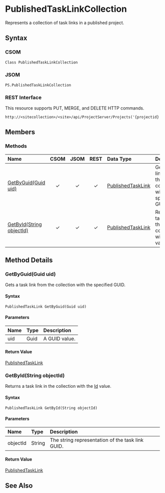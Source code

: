 [comment]: # (Name:PublishedTaskLinkCollection)
[comment]: # (Type:Object)
[comment]: # (Status:Incomplete)
[comment]: # (GeneratedDate:2016-12-13 02:07:22Z)

# PublishedTaskLinkCollection

Represents a collection of task links in a published project.



## Syntax

### CSOM

```C#
Class PublishedTaskLinkCollection 
```
### JSOM

```
PS.PublishedTaskLinkCollection
```
### REST Interface

This resource supports PUT, MERGE, and DELETE HTTP commands.

```
http://<sitecollection>/<site>/api/ProjectServer/Projects('{projectid}')/TaskLinks
```


## Members






### Methods

|**Name**|**CSOM**|**JSOM**|**REST**|**Data Type**|**Description**|
|:-----|:-----:|:-----:|:-----:|:-----|:-----|
|[GetByGuid(Guid uid)](#GetByGuid_Guid_uid_)|&#x2713;|&#x2713;|&#x2713;|[PublishedTaskLink](PublishedTaskLink.md)|Gets a task link from the collection with the specified GUID.|
|[GetById(String objectId)](#GetById_String_objectId_)|&#x2713;|&#x2713;|&#x2713;|[PublishedTaskLink](PublishedTaskLink.md)|Returns a task link in the collection with the [Id](a4048967-b356-2376-6df1-a2beff00d6b8.md) value.|



## Method Details


### <a id="GetByGuid_Guid_uid_"></a>GetByGuid(Guid uid)
 
Gets a task link from the collection with the specified GUID.

#### Syntax

```
PublishedTaskLink GetByGuid(Guid uid)
```

#### Parameters
|**Name** |**Type**|**Description**|
|:------ |:----|:------ |
|uid| Guid | A GUID value.


#### Return Value

[PublishedTaskLink](PublishedTaskLink.md)

### <a id="GetById_String_objectId_"></a>GetById(String objectId)
 
Returns a task link in the collection with the [Id](a4048967-b356-2376-6df1-a2beff00d6b8.md) value.

#### Syntax

```
PublishedTaskLink GetById(String objectId)
```

#### Parameters
|**Name** |**Type**|**Description**|
|:------ |:----|:------ |
|objectId| String | The string representation of the task link GUID.


#### Return Value

[PublishedTaskLink](PublishedTaskLink.md)


## See Also
